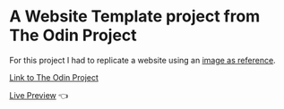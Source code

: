 # A Website Template project from The Odin Project
For this project I had to replicate a website using an [image as reference](https://cdn.statically.io/gh/TheOdinProject/curriculum/main/foundations/html_css/project/odin-project.png).

[Link to The Odin Project](https://www.theodinproject.com/lessons/foundations-landing-page)

[Live Preview](https://eme-rod.github.io/website-template/) :point_left:
